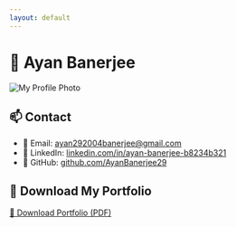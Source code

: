 ```yaml
---
layout: default
---
```


<style>
footer {
  display: none;
}
</style>

# 👋 Ayan Banerjee

![My Profile Photo](https://avatars.githubusercontent.com/u/179697030?s=400&v=4)

## 📫 Contact

- 📧 Email: [ayan292004banerjee@gmail.com](mailto:ayan292004banerjee@gmail.com)
- 💼 LinkedIn: [linkedin.com/in/ayan-banerjee-b8234b321](https://www.linkedin.com/in/ayan-banerjee-b8234b321)
- 🐙 GitHub: [github.com/AyanBanerjee29](https://github.com/AyanBanerjee29)

## 📄 Download My Portfolio

[📝 Download Portfolio (PDF)](https://cdn.jsdelivr.net/gh/AyanBanerjee29/Portfolio@main/Portfolio.pdf)
